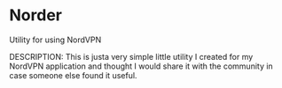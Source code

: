 # Norder
Utility for using NordVPN

DESCRIPTION:
This is justa very simple little utility I created for my NordVPN application and thought I would share it with the community in case someone else found it useful.

